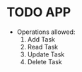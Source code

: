 # TODO APP
- Operations allowed:
    1. Add Task
    2. Read Task
    3. Update Task
    4. Delete Task
